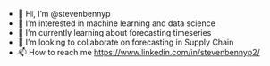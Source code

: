 - 👋 Hi, I’m @stevenbennyp
- 👀 I’m interested in machine learning and data science
- 🌱 I’m currently learning about forecasting timeseries
- 💞️ I’m looking to collaborate on forecasting in Supply Chain
- 📫 How to reach me https://www.linkedin.com/in/stevenbennyp2/

<!---
stevenbennyp/stevenbennyp is a ✨ special ✨ repository because its `README.md` (this file) appears on your GitHub profile.
You can click the Preview link to take a look at your changes.
--->
